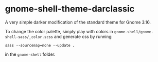 # gnome-shell-theme-darclassic
A very simple darker modification of the standard theme for Gnome 3.16.

To change the color palette, 
simply play with colors in `gnome-shell/gnome-shell-sass/_color.scss` 
and generate css by running

    sass --sourcemap=none --update .

in the `gnome-shell` folder.
